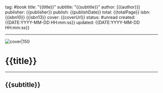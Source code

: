tag: #book
title: "{{title}}"
subtitle: "{{subtitle}}"
author: [{{author}}]
publisher: {{publisher}}
publish: {{publishDate}}
total: {{totalPage}}
isbn: {{isbn10}} {{isbn13}}
cover: {{coverUrl}}
status: #unread
created: {{DATE:YYYY-MM-DD HH:mm:ss}}
updated: {{DATE:YYYY-MM-DD HH:mm:ss}}

---

![cover|150]({{coverUrl}})

# {{title}}
---
## {{subtitle}}
